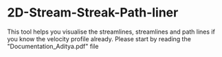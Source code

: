 # 2D-Stream-Streak-Path-liner
This tool helps you visualise the streamlines, streamlines and path lines if you know the velocity profile already. Please start by reading the "Documentation_Aditya.pdf" file

